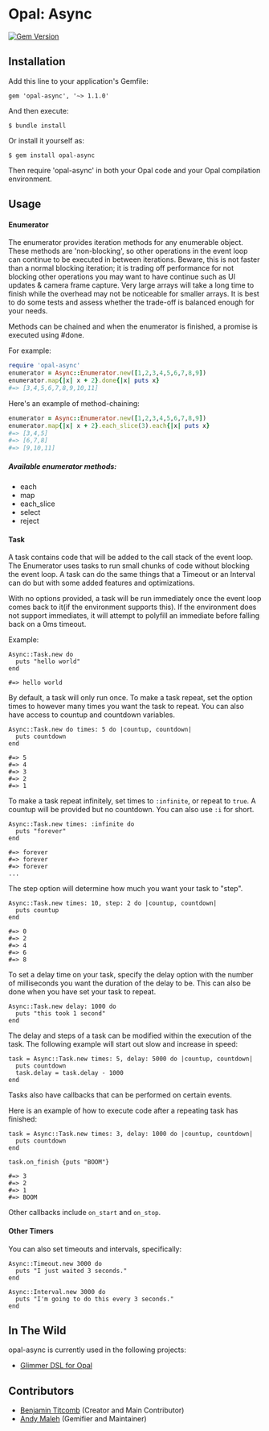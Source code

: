 # Opal: Async
[![Gem Version](https://badge.fury.io/rb/opal-async.svg)](https://badge.fury.io/rb/opal-async)

## Installation

Add this line to your application's Gemfile:

    gem 'opal-async', '~> 1.1.0'

And then execute:

    $ bundle install

Or install it yourself as:

    $ gem install opal-async

Then require 'opal-async' in both your Opal code and your Opal compilation environment.


## Usage

#### Enumerator

The enumerator provides iteration methods for any enumerable object.  These methods are 'non-blocking', so other operations in the event loop can continue to be executed in between iterations.  Beware, this is not faster than a normal blocking iteration; it is trading off performance for not blocking other operations you may want to have continue such as UI updates & camera frame capture.  Very large arrays will take a long time to finish while the overhead may not be noticeable for smaller arrays.  It is best to do some tests and assess whether the trade-off is balanced enough for your needs.

Methods can be chained and when the enumerator is finished, a promise is executed using #done.

For example:

```ruby
require 'opal-async'
enumerator = Async::Enumerator.new([1,2,3,4,5,6,7,8,9])
enumerator.map{|x| x + 2}.done{|x| puts x}
#=> [3,4,5,6,7,8,9,10,11]
```

Here's an example of method-chaining:
```ruby
enumerator = Async::Enumerator.new([1,2,3,4,5,6,7,8,9])
enumerator.map{|x| x + 2}.each_slice(3).each{|x| puts x}
#=> [3,4,5]
#=> [6,7,8]
#=> [9,10,11]
```

##### Available enumerator methods:
- each
- map
- each_slice
- select
- reject

#### Task
A task contains code that will be added to the call stack of the event loop.  The Enumerator uses tasks to run small chunks of code without blocking the event loop.  A task can do the same things that a Timeout or an Interval can do but with some added features and optimizations.

With no options provided, a task will be run immediately once the event loop comes back to it(if the environment supports this).  If the environment does not support immediates, it will attempt to polyfill an immediate before falling back on a 0ms timeout.

Example: 

```
Async::Task.new do
  puts "hello world"
end

#=> hello world
```

By default, a task will only run once.  To make a task repeat, set the option times to however many times you want the task to repeat.  You can also have access to countup and countdown variables.

```
Async::Task.new do times: 5 do |countup, countdown|
  puts countdown
end

#=> 5
#=> 4
#=> 3
#=> 2
#=> 1
``` 

To make a task repeat infinitely, set times to ```:infinite```, or repeat to ```true```.  A countup will be provided but no countdown.  You can also use ```:i``` for short.

```
Async::Task.new times: :infinite do
  puts "forever"
end

#=> forever
#=> forever
#=> forever
...

```

The step option will determine how much you want your task to "step".

```
Async::Task.new times: 10, step: 2 do |countup, countdown|
  puts countup
end

#=> 0
#=> 2
#=> 4
#=> 6
#=> 8
```

To set a delay time on your task, specify the delay option with the number of milliseconds you want the duration of the delay to be.  This can also be done when you have set your task to repeat.

```
Async::Task.new delay: 1000 do
  puts "this took 1 second"
end 
```

The delay and steps of a task can be modified within the execution of the task.  The following example will start out slow and increase in speed:

```
task = Async::Task.new times: 5, delay: 5000 do |countup, countdown|
  puts countdown
  task.delay = task.delay - 1000
end
```

Tasks also have callbacks that can be performed on certain events.

Here is an example of how to execute code after a repeating task has finished:

```
task = Async::Task.new times: 3, delay: 1000 do |countup, countdown|
  puts countdown
end

task.on_finish {puts "BOOM"}

#=> 3
#=> 2
#=> 1
#=> BOOM
```

Other callbacks include ```on_start``` and ```on_stop```.


#### Other Timers

You can also set timeouts and intervals, specifically:


```
Async::Timeout.new 3000 do
  puts "I just waited 3 seconds."
end
```

```
Async::Interval.new 3000 do
  puts "I'm going to do this every 3 seconds."
end
```

## In The Wild

opal-async is currently used in the following projects:
- [Glimmer DSL for Opal](https://github.com/AndyObtiva/glimmer-dsl-opal)

## Contributors

- [Benjamin Titcomb](https://github.com/Ravenstine) (Creator and Main Contributor)
- [Andy Maleh](https://github.com/AndyObtiva) (Gemifier and Maintainer)
